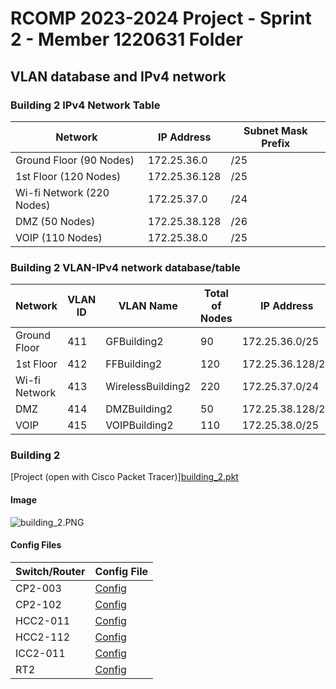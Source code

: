 # RCOMP 2023-2024 Project - Sprint 2 - Member 1220631 Folder

## VLAN database and IPv4 network

### Building 2 IPv4 Network Table

| Network                   | IP Address    | Subnet Mask Prefix |
|---------------------------|---------------|--------------------|
| Ground Floor (90 Nodes)   | 172.25.36.0   | /25                |
| 1st Floor (120 Nodes)     | 172.25.36.128 | /25                |
| Wi-fi Network (220 Nodes) | 172.25.37.0   | /24                |
| DMZ (50 Nodes)            | 172.25.38.128 | /26                |
| VOIP (110 Nodes)          | 172.25.38.0   | /25                |


### Building 2 VLAN-IPv4 network database/table

| Network       | VLAN ID | VLAN Name         | Total of Nodes | IP Address       | First Host    | Last Host     | Broadcast     | Sub-netting mask |
|---------------|---------|-------------------|----------------|------------------|---------------|---------------|---------------|------------------|
| Ground Floor  | 411     | GFBuilding2       | 90             | 172.25.36.0/25   | 172.25.36.1   | 172.25.36.126 | 172.25.36.127 | 255.255.255.128  |
| 1st Floor     | 412     | FFBuilding2       | 120            | 172.25.36.128/25 | 172.25.36.129 | 172.25.36.254 | 172.25.36.255 | 255.255.255.128  |
| Wi-fi Network | 413     | WirelessBuilding2 | 220            | 172.25.37.0/24   | 172.25.37.1   | 172.25.37.254 | 172.25.37.255 | 255.255.255.0    |
| DMZ           | 414     | DMZBuilding2      | 50             | 172.25.38.128/26 | 172.25.38.129 | 172.25.38.190 | 172.25.38.191 | 255.255.255.192  |
| VOIP          | 415     | VOIPBuilding2     | 110            | 172.25.38.0/25   | 172.25.38.1   | 172.25.38.126 | 172.25.38.127 | 255.255.255.128  |

### Building 2

[Project (open with Cisco Packet Tracer)][building_2.pkt](..%2F..%2F..%2F..%2F..%2FDownloads%2Fsprint2%2Fsprint2%2F1201205%2Fbuilding_2.pkt)

#### Image

![building_2.PNG](images%2Fbuilding_2.PNG)


#### Config Files

| Switch/Router | Config File                                          |
|---------------|------------------------------------------------------|
| CP2-003       | [Config](config-files%2FCP2-003_startup-config.txt)  |
| CP2-102       | [Config](config-files%2FCP2-102_startup-config.txt)  |
| HCC2-011      | [Config](config-files%2FHHC2-011_startup-config.txt) |
| HCC2-112      | [Config](config-files%2FHCC2-112_startup-config.txt) |
| ICC2-011      | [Config](config-files%2FICC2-011_startup-config.txt) |
| RT2           | [Config](config-files%2FRT2_startup-config.txt)      |
